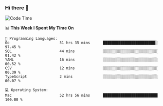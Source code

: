 ### Hi there 👋

<!--
**CrazyCollin/crazycollin** is a ✨ _special_ ✨ repository because its `README.md` (this file) appears on your GitHub profile.

Here are some ideas to get you started:

- 🔭 I’m currently working on ...
- 🌱 I’m currently learning ...
- 👯 I’m looking to collaborate on ...
- 🤔 I’m looking for help with ...
- 💬 Ask me about ...
- 📫 How to reach me: ...
- 😄 Pronouns: ...
- ⚡ Fun fact: ...
-->

<!--START_SECTION:waka-->
![Code Time](http://img.shields.io/badge/Code%20Time-2%2C879%20hrs%2034%20mins-blue)

📊 **This Week I Spent My Time On** 

```text
💬 Programming Languages: 
Go                       51 hrs 35 mins      ████████████████████████░   97.45 % 
SQL                      44 mins             ░░░░░░░░░░░░░░░░░░░░░░░░░   01.42 % 
YAML                     16 mins             ░░░░░░░░░░░░░░░░░░░░░░░░░   00.52 % 
CSV                      12 mins             ░░░░░░░░░░░░░░░░░░░░░░░░░   00.39 % 
TypeScript               2 mins              ░░░░░░░░░░░░░░░░░░░░░░░░░   00.07 % 

💻 Operating System: 
Mac                      52 hrs 56 mins      █████████████████████████   100.00 % 
```


<!--END_SECTION:waka-->
